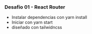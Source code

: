 ### Desafío 01 - React Router

* Instalar dependencias con yarn install
* Iniciar con yarn start
* diseñado con tailwidncss
